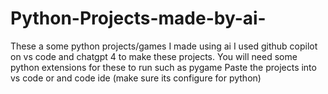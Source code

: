 # Python-Projects-made-by-ai-
These a some python projects/games I made using ai
I used github copilot on vs code and chatgpt 4 to make these projects. 
You will need some python extensions for these to run such as pygame
Paste the projects into vs code or and code ide (make sure its configure for python)
